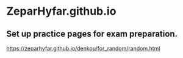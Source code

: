 # ZeparHyfar.github.io

## Set up practice pages for exam preparation.
https://zeparhyfar.github.io/denkou/for_random/random.html
